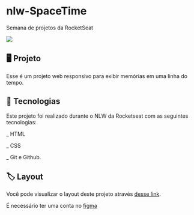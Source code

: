 # nlw-SpaceTime
Semana de projetos da RocketSeat

<div>
<img src="https://github.com/AllanC12/nlw-SpaceTime/assets/112294367/ed18ca4d-92d6-4456-98f0-3d93ae242b6b"/>
</div>

## 🖥️ Projeto

Esse é um projeto web responsivo para exibir memórias em uma linha do tempo.

## 🚀 Tecnologias

Este projeto foi realizado durante o NLW da Rocketseat com as seguintes tecnologias:

_ HTML

_ CSS

_ Git e Github.

## 🏷️ Layout 
Você pode visualizar o layout deste projeto através [desse link](https://www.figma.com/file/nzKeDaYaOnsKFDrpZDcAWT/C%C3%A1psula-do-tempo-%E2%80%A2-Trilha-Explorer-(Community)-(Copy)?type=design&node-id=352%3A8&t=13j7es6WudSTu9pa-1).


É necessário ter uma conta no [figma](hhtps://www.figma.com)


